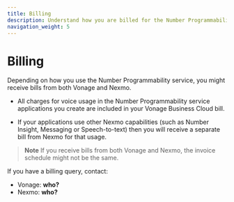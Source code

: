 ```yaml
---
title: Billing
description: Understand how you are billed for the Number Programmability service.
navigation_weight: 5
---
```


# Billing

Depending on how you use the Number Programmability service, you might receive bills from both Vonage and Nexmo.

* All charges for voice usage in the Number Programmability service applications you create are included in your Vonage Business Cloud bill.

* If your applications use other Nexmo capabilities (such as Number Insight, Messaging or Speech-to-text) then you will receive a separate bill from Nexmo for that usage. 

> **Note** If you receive bills from both Vonage and Nexmo, the invoice schedule might not be the same.

If you have a billing query, contact:

* Vonage: **who?**
* Nexmo: **who?**


